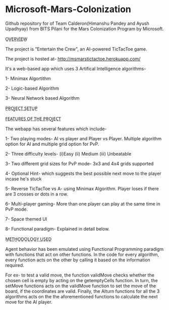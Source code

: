 # Microsoft-Mars-Colonization
Github repository for of Team Calderon(Himanshu Pandey and Ayush Upadhyay) from BITS Pilani for the Mars Colonization Program by Microsoft.

O̲V̲E̲R̲V̲I̲E̲W̲

The project is "Entertain the Crew", an AI-powered TicTacToe game.

The project is hosted at- http://msmarstictactoe.herokuapp.com/

It's a web-based app which uses 3 Artifical Intelligence algorithms-

1- Minimax Algortithm

2- Logic-based Algorithm

3- Neural Network based Algorithm

P̲R̲O̲J̲E̲C̲T̲ ̲S̲E̲T̲U̲P̲




F̲E̲A̲T̲U̲R̲E̲S̲ ̲O̲F̲ ̲T̲H̲E̲ ̲P̲R̲O̲J̲E̲C̲T̲

The webapp has several features which include-

1- Two playing modes- AI vs player and Player vs Player. Multiple algorithm option for AI and multiple grid option for PvP.

2- Three difficulty levels- (i)Easy (ii) Medium (iii) Unbeatable

3- Two different grid sizes for PvP mode- 3x3 and 4x4 grids supported

4- Optional Hint- which suggests the best possible next move to the player incase he's stuck

5- Reverse TicTacToe vs A- using Minimax Algorithm. Player loses if there are 3 crosses or dots in a row.

6- Multi-player gaming- More than one player can play at the same time in PvP mode.

7- Space themed UI

8- Functional paradigm- Explained in detail below.

M̲E̲T̲H̲O̲D̲O̲L̲O̲G̲Y̲ ̲U̲S̲E̲D̲

Agent behavior has been emulated using Functional Programming paradigm with functions that act on other functions.
In the code for every algorithm, every function acts on the other by calling it based on the information required.

For ex- to test a valid move, the function validMove checks whether the chosen cell is empty by acting on the getemptyCells function. In turn, the setMove functions acts on the validMove function to set the move of the board, if the coordinates are valid. Finally, the AIturn functions for all the 3 algorithms acts on the the aforementioned functions to calculate the next move for the AI player.
